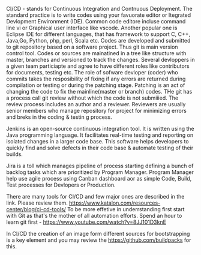 CI/CD - stands for Continuous Integration and Contnuous Deployment.
The standard practice is to write codes using your favuorate editor or Itegrated Devlopment Environment (IDE).
Common code editore incluse command line vi or Graphical user interface like vscode. Another popular one is
Eclipse IDE for different languages, that has framework to support C, C++, Java,Go, Python, php, perl, Scala etc.
Codes are developed and submitted to git repository based on a software project. Thus git is main version control tool.
Codes or sources are mainatined in a tree like structure with master, branches and versioned to track the changes.
Several devloppers in a given team particiapte and agree to have different roles like contributors for documents, testing etc.
The role of sofware devloper (coder) who commits takes the resposibility of fixing if any errors are returned during compilation
or testing or during the patching stage. Patching is an act of changing the code to fix the mainline(master or branch) codes.
THe git has a process call git review without which the code is not submiiied. The review process includes an author and a reviewer.
Reviewers are usually senior members who manage repository for project for minimizing errors and breks in the coding & testin g process.



Jenkins is an open-source continuous integration tool. It is written using the Java
programming language. It facilitates real-time testing and reporting on isolated
changes in a larger code base. This software helps developers to quickly find and
solve defects in their code base & automate testing of their builds.

Jira is a toll which manages pipeline of process starting defining a bunch of backlog tasks which are prioritized by Program Manager.
Program Manager help use agile process using Canban dashboard aor as simple Code, Build, Test processes for Devlopers or Production.

There are many tools for CI/CD and few major ones are described in the link. Please review them.
https://www.katalon.com/resources-center/blog/ci-cd-tools/
To be more effetive in underrstanding first start with Git as that's the mother of all automation efforts.
Spend an hour to learn git first - https://www.youtube.com/watch?v=8JJ101D3knE

In CI/CD the creation of an image form different sources for bootstrapping is a key element and you may review the https://github.com/buildpacks for this.
